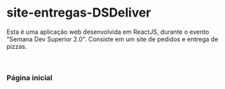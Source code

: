 # site-entregas-DSDeliver
<p>Esta é uma aplicação web desenvolvida em ReactJS, durante o evento "Semana Dev Superior 2.0". Consiste em um site de pedidos e entrega de pizzas.</p>
<br>
<h3> Página inicial </h3>
